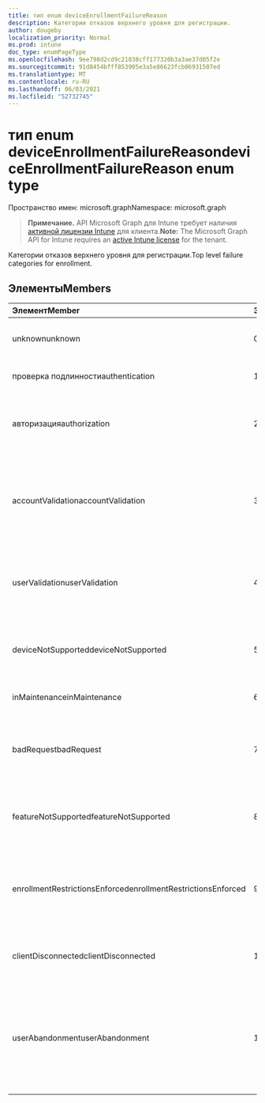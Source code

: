 ```yaml
---
title: тип enum deviceEnrollmentFailureReason
description: Категории отказов верхнего уровня для регистрации.
author: dougeby
localization_priority: Normal
ms.prod: intune
doc_type: enumPageType
ms.openlocfilehash: 9ee798d2cd9c21038cff177320b3a3ae37d05f2e
ms.sourcegitcommit: 91d8454bfff853905e3a5e86623fcb06931507ed
ms.translationtype: MT
ms.contentlocale: ru-RU
ms.lasthandoff: 06/03/2021
ms.locfileid: "52732745"
---
```

# <a name="deviceenrollmentfailurereason-enum-type"></a><span data-ttu-id="87a09-103">тип enum deviceEnrollmentFailureReason</span><span class="sxs-lookup"><span data-stu-id="87a09-103">deviceEnrollmentFailureReason enum type</span></span>

<span data-ttu-id="87a09-104">Пространство имен: microsoft.graph</span><span class="sxs-lookup"><span data-stu-id="87a09-104">Namespace: microsoft.graph</span></span>

> <span data-ttu-id="87a09-105">**Примечание.** API Microsoft Graph для Intune требует наличия [активной лицензии Intune](https://go.microsoft.com/fwlink/?linkid=839381) для клиента.</span><span class="sxs-lookup"><span data-stu-id="87a09-105">**Note:** The Microsoft Graph API for Intune requires an [active Intune license](https://go.microsoft.com/fwlink/?linkid=839381) for the tenant.</span></span>

<span data-ttu-id="87a09-106">Категории отказов верхнего уровня для регистрации.</span><span class="sxs-lookup"><span data-stu-id="87a09-106">Top level failure categories for enrollment.</span></span>

## <a name="members"></a><span data-ttu-id="87a09-107">Элементы</span><span class="sxs-lookup"><span data-stu-id="87a09-107">Members</span></span>
|<span data-ttu-id="87a09-108">Элемент</span><span class="sxs-lookup"><span data-stu-id="87a09-108">Member</span></span>|<span data-ttu-id="87a09-109">Значение</span><span class="sxs-lookup"><span data-stu-id="87a09-109">Value</span></span>|<span data-ttu-id="87a09-110">Описание</span><span class="sxs-lookup"><span data-stu-id="87a09-110">Description</span></span>|
|:---|:---|:---|
|<span data-ttu-id="87a09-111">unknown</span><span class="sxs-lookup"><span data-stu-id="87a09-111">unknown</span></span>|<span data-ttu-id="87a09-112">0</span><span class="sxs-lookup"><span data-stu-id="87a09-112">0</span></span>|<span data-ttu-id="87a09-113">Значение по умолчанию, причина сбоя неизвестна.</span><span class="sxs-lookup"><span data-stu-id="87a09-113">Default value, failure reason is unknown.</span></span>|
|<span data-ttu-id="87a09-114">проверка подлинности</span><span class="sxs-lookup"><span data-stu-id="87a09-114">authentication</span></span>|<span data-ttu-id="87a09-115">1</span><span class="sxs-lookup"><span data-stu-id="87a09-115">1</span></span>|<span data-ttu-id="87a09-116">Сбой проверки подлинности</span><span class="sxs-lookup"><span data-stu-id="87a09-116">Authentication failed</span></span>|
|<span data-ttu-id="87a09-117">авторизация</span><span class="sxs-lookup"><span data-stu-id="87a09-117">authorization</span></span>|<span data-ttu-id="87a09-118">2</span><span class="sxs-lookup"><span data-stu-id="87a09-118">2</span></span>|<span data-ttu-id="87a09-119">Вызов был аутентификацией, но не разрешен для регистрации.</span><span class="sxs-lookup"><span data-stu-id="87a09-119">Call was authenticated, but not authorized to enroll.</span></span>|
|<span data-ttu-id="87a09-120">accountValidation</span><span class="sxs-lookup"><span data-stu-id="87a09-120">accountValidation</span></span>|<span data-ttu-id="87a09-121">3</span><span class="sxs-lookup"><span data-stu-id="87a09-121">3</span></span>|<span data-ttu-id="87a09-122">Не удалось проверить учетную запись для регистрации.</span><span class="sxs-lookup"><span data-stu-id="87a09-122">Failed to validate the account for enrollment.</span></span> <span data-ttu-id="87a09-123">(Учетная запись заблокирована, регистрация не включена)</span><span class="sxs-lookup"><span data-stu-id="87a09-123">(Account blocked, enrollment not enabled)</span></span>|
|<span data-ttu-id="87a09-124">userValidation</span><span class="sxs-lookup"><span data-stu-id="87a09-124">userValidation</span></span>|<span data-ttu-id="87a09-125">4 </span><span class="sxs-lookup"><span data-stu-id="87a09-125">4</span></span>|<span data-ttu-id="87a09-126">Пользователь не может быть проверен.</span><span class="sxs-lookup"><span data-stu-id="87a09-126">User could not be validated.</span></span> <span data-ttu-id="87a09-127">(Пользователь не существует, отсутствует лицензия)</span><span class="sxs-lookup"><span data-stu-id="87a09-127">(User does not exist, missing license)</span></span>|
|<span data-ttu-id="87a09-128">deviceNotSupported</span><span class="sxs-lookup"><span data-stu-id="87a09-128">deviceNotSupported</span></span>|<span data-ttu-id="87a09-129">5 </span><span class="sxs-lookup"><span data-stu-id="87a09-129">5</span></span>|<span data-ttu-id="87a09-130">Устройство не поддерживается для управления мобильными устройствами.</span><span class="sxs-lookup"><span data-stu-id="87a09-130">Device is not supported for mobile device management.</span></span>|
|<span data-ttu-id="87a09-131">inMaintenance</span><span class="sxs-lookup"><span data-stu-id="87a09-131">inMaintenance</span></span>|<span data-ttu-id="87a09-132">6 </span><span class="sxs-lookup"><span data-stu-id="87a09-132">6</span></span>|<span data-ttu-id="87a09-133">Учетная запись находится в обслуживании.</span><span class="sxs-lookup"><span data-stu-id="87a09-133">Account is in maintenance.</span></span>|
|<span data-ttu-id="87a09-134">badRequest</span><span class="sxs-lookup"><span data-stu-id="87a09-134">badRequest</span></span>|<span data-ttu-id="87a09-135">7 </span><span class="sxs-lookup"><span data-stu-id="87a09-135">7</span></span>|<span data-ttu-id="87a09-136">Клиент отправил запрос, который не понят или поддерживается службой.</span><span class="sxs-lookup"><span data-stu-id="87a09-136">Client sent a request that is not understood/supported by the service.</span></span>|
|<span data-ttu-id="87a09-137">featureNotSupported</span><span class="sxs-lookup"><span data-stu-id="87a09-137">featureNotSupported</span></span>|<span data-ttu-id="87a09-138">8 </span><span class="sxs-lookup"><span data-stu-id="87a09-138">8</span></span>|<span data-ttu-id="87a09-139">Функция(ы), используемая этой учетной записью, не поддерживается.</span><span class="sxs-lookup"><span data-stu-id="87a09-139">Feature(s) used by this enrollment are not supported for this account.</span></span>|
|<span data-ttu-id="87a09-140">enrollmentRestrictionsEnforced</span><span class="sxs-lookup"><span data-stu-id="87a09-140">enrollmentRestrictionsEnforced</span></span>|<span data-ttu-id="87a09-141">9 </span><span class="sxs-lookup"><span data-stu-id="87a09-141">9</span></span>|<span data-ttu-id="87a09-142">Ограничения регистрации, настроенные администратором, заблокировали эту регистрацию.</span><span class="sxs-lookup"><span data-stu-id="87a09-142">Enrollment restrictions configured by admin blocked this enrollment.</span></span>|
|<span data-ttu-id="87a09-143">clientDisconnected</span><span class="sxs-lookup"><span data-stu-id="87a09-143">clientDisconnected</span></span>|<span data-ttu-id="87a09-144">10 </span><span class="sxs-lookup"><span data-stu-id="87a09-144">10</span></span>|<span data-ttu-id="87a09-145">Клиент, отовремя отсев или регистрация, был прерван enduser.</span><span class="sxs-lookup"><span data-stu-id="87a09-145">Client timed out or enrollment was aborted by enduser.</span></span>|
|<span data-ttu-id="87a09-146">userAbandonment</span><span class="sxs-lookup"><span data-stu-id="87a09-146">userAbandonment</span></span>|<span data-ttu-id="87a09-147">11</span><span class="sxs-lookup"><span data-stu-id="87a09-147">11</span></span>|<span data-ttu-id="87a09-148">Регистрация была отменена enduser.</span><span class="sxs-lookup"><span data-stu-id="87a09-148">Enrollment was abandoned by enduser.</span></span> <span data-ttu-id="87a09-149">(Enduser начал работать на борту, но не удалось выполнить его своевременно)</span><span class="sxs-lookup"><span data-stu-id="87a09-149">(Enduser started onboarding but failed to complete it in timely manner)</span></span>|


<!-- {
  "type": "#page.annotation",
  "suppressions": [
     "Warning: Enum deviceEnrollmentFailureReason has some values specified and others unspecified."
  ],
}
-->







